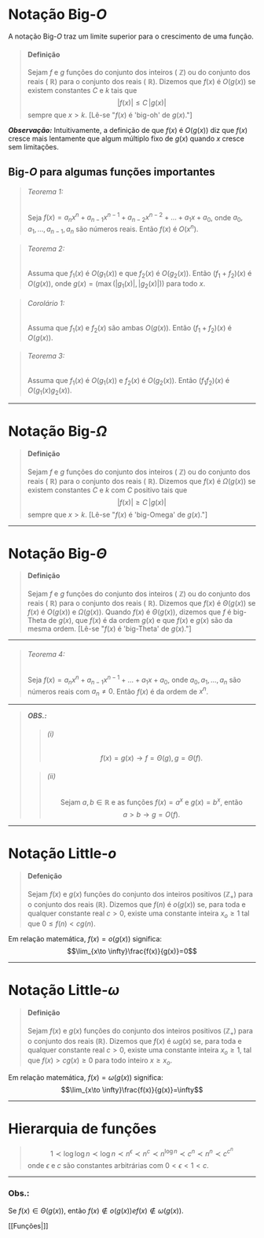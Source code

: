 # Notação Big-$O$
A notação Big-$O$ traz um limite superior para o crescimento de uma função.
>#### Definição
>Sejam $f$ e $g$ funções do conjunto dos inteiros ( $\mathbb{Z}$) ou do conjunto dos reais ( $\mathbb{R}$) para o conjunto dos reais ( $\mathbb{R}$). Dizemos que $f(x)$ é $O(g(x))$ se existem constantes $C$ e $k$ tais que $$|f(x)|\leq C\,|g(x)|$$ sempre que $x > k$. [Lê-se "$f(x)$ é 'big-oh'  de $g(x)$."]

***Observação:***	Intuitivamente, a definição de que $f(x)$ é $O(g(x))$ diz que $f(x)$ cresce mais lentamente que algum múltiplo fixo de $g(x)$ quando $x$ cresce sem limitações.

## Big-$O$ para algumas funções importantes
>###### Teorema 1:
>Seja $f(x) = a_nx^n+a_{n-1}x^{n-1}+a_{n-2}x^{n-2}+\dots+a_1x+a_0$, onde $a_0, a_1, \dots , a_{n-1}, a_n$ são números reais. Então $f(x)$ é $O(x^n)$.

>###### Teorema 2:
>Assuma que $f_1(x)$ é $O(g_1(x))$ e que $f_2(x)$ é $O(g_2(x))$. Então $(f_1+f_2)(x)$ é $O(g(x))$, onde $g(x) = (\max(|g_1(x)|,\,|g_2(x)|))$ para todo $x$.

>###### Corolário 1:
>Assuma que $f_1(x)$ e $f_2(x)$ são ambas $O(g(x))$. Então $(f_1+f_2)(x)$ é $O(g(x))$.

>###### Teorema 3:
>Assuma que $f_1(x)$ é $O(g_1(x))$ e $f_2(x)$ é $O(g_2(x))$. Então $(f_1f_2)(x)$ é $O(g_1(x)g_2(x))$.
---
# Notação Big-$\Omega$
>#### Definição
>Sejam $f$ e $g$ funções do conjunto dos inteiros ( $\mathbb{Z}$) ou do conjunto dos reais ( $\mathbb{R}$) para o conjunto dos reais ( $\mathbb{R}$). Dizemos que $f(x)$ é $\Omega(g(x))$ se existem constantes $C$ e $k$ com $C$ positivo tais que $$|f(x)|\geq C\,|g(x)|$$ sempre que $x > k$. [Lê-se "$f(x)$ é 'big-Omega'  de $g(x)$."]
---
# Notação Big-$\Theta$
>#### Definição
>Sejam $f$ e $g$ funções do conjunto dos inteiros ( $\mathbb{Z}$) ou do conjunto dos reais ( $\mathbb{R}$) para o conjunto dos reais ( $\mathbb{R}$). Dizemos que $f(x)$ é $\Theta(g(x))$ se $f(x)$ é $O(g(x))$ e $\Omega (g(x))$. Quando $f(x)$ é $\Theta(g(x))$, dizemos que $f$ é big-Theta de $g(x)$, que $f(x)$ é da ordem $g(x)$ e que $f(x)$ e $g(x)$ são da mesma ordem. [Lê-se "$f(x)$ é 'big-Theta'  de $g(x)$."]
---
>###### Teorema 4:
>Seja $f(x) = a_{n}x^{n}+a_{n-1}x^{n-1}+\dots+a_{1}x+a_{0}$, onde $a_0, a_1, \dots, a_n$ são números reais com $a_n \neq 0$. Então $f(x)$ é da ordem de $x^n$.
---
> ***OBS.:***
>>###### $(i)$
>>$$f(x) = g(x) \longrightarrow f = \Theta(g) ,\, g=\Theta(f).$$
>
>>###### $(ii)$
>>$$\text{Sejam } a,b\in \mathbb{R}\text{ e as funções
}f(x)=a^x\text{ e } g(x)=b^x\text{, então }$$
>>$$a>b \longrightarrow g=O(f).$$

---
# Notação Little-$o$
>#### Defenição
>Sejam $f(x)$ e $g(x)$ funções do conjunto dos inteiros positivos ($\mathbb{Z_+}$) para o conjunto dos reais ($\mathbb{R}$). Dizemos que $f(n)$ é $o(g(x))$ se, para toda e qualquer constante real $c > 0$, existe uma constante inteira $x_o \geq 1$ tal que $0\leq f(n)<cg(n)$.

Em relação matemática, $f(x)=o(g(x))$ significa:
$$\lim_{x\to \infty}\frac{f(x)}{g(x)}=0$$

---
# Notação Little-$\omega$
>#### Definição
>Sejam $f(x)$ e $g(x)$ funções do conjunto dos inteiros positivos ($\mathbb{Z_+}$) para o conjunto dos reais ($\mathbb{R}$). Dizemos que $f(x)$ é $\omega{g(x)}$ se, para toda e qualquer constante real $c > 0$, existe uma constante inteira $x_o\geq 1$, tal que $f(x) > cg(x) \geq 0$ para todo inteiro $x\geq x_o$.

Em relação matemática, $f(x)=\omega(g(x))$ significa:
$$\lim_{x\to \infty}\frac{f(x)}{g(x)}=\infty$$

---
# Hierarquia de funções
>$$1\prec \log{\log{n}} \prec \log{n} \prec n^{\epsilon} \prec n^{c} \prec n^{\log{n}} \prec c^n \prec n^n \prec c^{c^n}$$onde $\epsilon$ e $c$ são constantes arbitrárias com $0 < \epsilon < 1 < c$.
---
### Obs.:
Se $f(x)\in\Theta (g(x))$, então $f(x)\not\in o(g(x)) e f(x)\not\in\omega(g(x))$.

[[Funções|]]